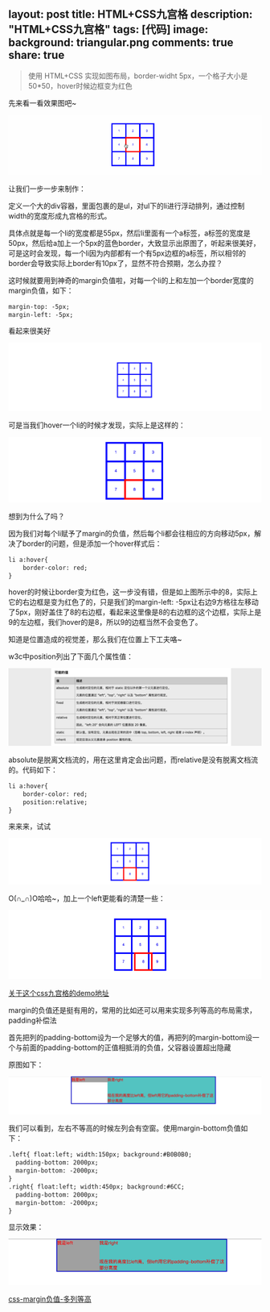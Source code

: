 layout: post
title: HTML+CSS九宫格
description: "HTML+CSS九宫格"
tags: [代码]
image:
background: triangular.png
comments: true
share: true
---

>使用 HTML+CSS 实现如图布局，border-widht 5px，一个格子大小是 50*50，hover时候边框变为红色

先来看一看效果图吧~

![img](./images/article/2016-3-8/8.gif)

让我们一步一步来制作：

定义一个大的div容器，里面包裹的是ul，对ul下的li进行浮动排列，通过控制width的宽度形成九宫格的形式。

具体点就是每一个li的宽度都是55px，然后li里面有一个a标签，a标签的宽度是50px，然后给a加上一个5px的蓝色border，大致显示出原图了，听起来很美好，可是这时会发现，每一个li因为内部都有一个有5px边框的a标签，所以相邻的border会导致实际上border有10px了，显然不符合预期，怎么办捏？

这时候就要用到神奇的margin负值啦，对每一个li的上和左加一个border宽度的margin负值，如下：

	margin-top: -5px;
	margin-left: -5px;

看起来很美好

![img](./images/article/2016-3-8/1.png)

可是当我们hover一个li的时候才发现，实际上是这样的：

![img](./images/article/2016-3-8/2.png)

想到为什么了吗？

因为我们对每个li赋予了margin的负值，然后每个li都会往相应的方向移动5px，解决了border的问题，但是添加一个hover样式后：

	li a:hover{
		border-color: red;
	}

hover的时候让border变为红色，这一步没有错，但是如上图所示中的8，实际上它的右边框是变为红色了的，只是我们的margin-left: -5px让右边9方格往左移动了5px，刚好盖住了8的右边框，看起来这里像是8的右边框的这个边框，实际上是9的左边框，我们hover的是8，所以9的边框当然不会变色了。

知道是位置造成的视觉差，那么我们在位置上下工夫咯~

w3c中position列出了下面几个属性值：

![img](./images/article/2016-3-8/3.png)

absolute是脱离文档流的，用在这里肯定会出问题，而relative是没有脱离文档流的。代码如下：

	li a:hover{
        border-color: red;
        position:relative;
    }

来来来，试试

![img](./images/article/2016-3-8/4.png)

O(∩_∩)O哈哈~，加上一个left更能看的清楚一些：

![img](./images/article/2016-3-8/5.png)

[关于这个css九宫格的demo地址](http://codepen.io/puronglong/pen/eZZgVN?editors=1100)

margin的负值还是挺有用的，常用的比如还可以用来实现多列等高的布局需求，padding补偿法

首先把列的padding-bottom设为一个足够大的值，再把列的margin-bottom设一个与前面的padding-bottom的正值相抵消的负值，父容器设置超出隐藏

原图如下：

![img](./images/article/2016-3-8/6.png)

我们可以看到，左右不等高的时候左列会有空窗。使用margin-bottom负值如下：

	.left{ float:left; width:150px; background:#B0B0B0;
	  padding-bottom: 2000px;
	  margin-bottom: -2000px;
	}
	.right{ float:left; width:450px; background:#6CC;
	  padding-bottom: 2000px;
	  margin-bottom: -2000px;
	}

显示效果：

![img](./images/article/2016-3-8/7.png)

[css-margin负值-多列等高](http://codepen.io/puronglong/pen/MyyJad?editors=1100)